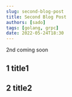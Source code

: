 ```yaml
---
slug: second-blog-post
title: Second Blog Post
authors: [sado]
tags: [golang, grpc]
date: 2022-05-24T18:30
---
```


2nd coming soon

## 1 title1

## 2 title2